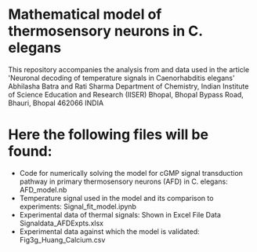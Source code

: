 # Mathematical model of thermosensory neurons in C. elegans
This repository accompanies the analysis from and data used in the article 'Neuronal decoding of temperature signals in Caenorhabditis elegans'
Abhilasha Batra and Rati Sharma 
Department of Chemistry, Indian Institute of Science Education and Research (IISER) Bhopal, Bhopal Bypass Road, Bhauri, Bhopal 462066 INDIA

# Here the following files will be found:
- Code for numerically solving the model for cGMP signal transduction pathway in primary thermosensory neurons (AFD) in C. elegans: AFD_model.nb
- Temperature signal used in the model and its comparison to experiments:  Signal_fit_model.ipynb
- Experimental data of thermal signals: Shown in Excel File Data Signaldata_AFDExpts.xlsx
- Experimental data against which the model is validated: Fig3g_Huang_Calcium.csv
